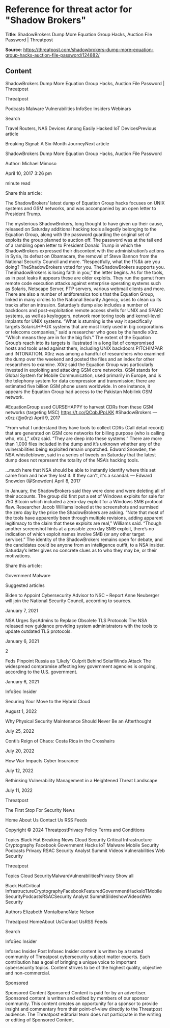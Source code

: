 # Reference for threat actor for "Shadow Brokers"

**Title**: ShadowBrokers Dump More Equation Group Hacks, Auction File Password | Threatpost

**Source**: https://threatpost.com/shadowbrokers-dump-more-equation-group-hacks-auction-file-password/124882/

## Content


























ShadowBrokers Dump More Equation Group Hacks, Auction File Password | Threatpost

























































 












Threatpost


Podcasts
Malware
Vulnerabilities
InfoSec Insiders
Webinars



 





 Search














Travel Routers, NAS Devices Among Easily Hacked IoT DevicesPrevious article 

Breaking Signal: A Six-Month JourneyNext article 










ShadowBrokers Dump More Equation Group Hacks, Auction File Password









Author: 
Michael Mimoso


April 10, 2017  3:26 pm












 minute read
											


Share this article:





 













The ShadowBrokers’ latest dump of Equation Group hacks focuses on UNIX systems and GSM networks, and was accompanied by an open letter to President Trump. 


The mysterious ShadowBrokers, long thought to have given up their cause, released on Saturday additional hacking tools allegedly belonging to the Equation Group, along with the password guarding the original set of exploits the group planned to auction off.
The password was at the tail end of a rambling open letter to President Donald Trump in which the ShadowBrokers expressed their discontent with the administration’s actions in Syria, its defeat on Obamacare, the removal of Steve Bannon from the National Security Council and more.
“Respectfully, what the f%&k are you doing? TheShadowBrokers voted for you. TheShadowBrokers supports you. TheShadowBrokers is losing faith in you,” the letter begins.
As for the tools, as in past leaks it appears these are older exploits. They run the gamut from remote code execution attacks against enterprise operating systems such as Solaris, Netscape Server, FTP servers, various webmail clients and more.
There are also a number of antiforensics tools that the Equation Group, linked in many circles to the National Security Agency, uses to clean up its tracks after an intrusion.
Saturday’s dump also includes a number of backdoors and post-exploitation remote access shells for UNIX and SPARC systems, as well as keyloggers, network monitoring tools and kernel-level implants for UNIX systems.
“What is stunning is the way it specifically targets Solaris/HP-UX systems that are most likely used in big corporations or telecoms companies,” said a researcher who goes by the handle x0rz. “Which means they are in for the big fish.”
The extent of the Equation Group’s reach into its targets is illustrated in a long list of compromised hosts and tools used against them, including UNIX backdoors PITCHIMPAR and INTONATION.
X0rz was among a handful of researchers who examined the dump over the weekend and posted the files and an index for other researchers to examine. X0rz said the Equation Group was particularly invested in exploiting and attacking GSM core networks. GSM stands for Global System for Mobile Communication, used primarily in Europe, and is the telephony system for data compression and transmission; there are estimated five billion GSM phone users worldwide.
In one instance, it appears the Equation Group had access to the Pakistan Mobilink GSM network.

#EquationGroup used CURSEHAPPY to harvest CDRs from these GSM networks (targeting MSC) https://t.co/QCqbJPpLKK #ShadowBrokers
— x0rz (@x0rz) April 9, 2017

“From what I understand they have tools to collect CDRs (Call detail record) that are generated on GSM core networks for billing purpose (who is calling who, etc.),” x0rz said. “They are deep into these systems.”
There are more than 1,000 files included in the dump and it’s unknown whether any of the vulnerabilities being exploited remain unpatched.
Edward Snowden, the NSA whistleblower, said in a series of tweets on Saturday that the latest dump does not represent the totality of the NSA’s hacking tools.

…much here that NSA should be able to instantly identify where this set came from and how they lost it. If they can't, it's a scandal.
— Edward Snowden (@Snowden) April 8, 2017

In January, the ShadowBrokers said they were done and were deleting all of their accounts. The group did first put a set of Windows exploits for sale for 750 Bitcoin which included a zero-day exploit for a Windows SMB protocol flaw. Researcher Jacob Williams looked at the screenshots and surmised the zero day by the price the ShadowBrokers are asking.
“Note that most of the tools have apparently been through multiple revisions, adding apparent legitimacy to the claim that these exploits are real,” Williams said. “Though another screenshot hints at a possible zero day SMB exploit, there’s no indication of which exploit names involve SMB (or any other target service).”
The identity of the ShadowBrokers remains open for debate, and the candidates could be anyone from an intelligence outfit, to a NSA insider. Saturday’s letter gives no concrete clues as to who they may be, or their motivations.




Share this article:





 







Government
Malware










Suggested articles





 

Biden to Appoint Cybersecurity Advisor to NSC – Report
Anne Neuberger will join the National Security Council, according to sources.


January 7, 2021








 

NSA Urges SysAdmins to Replace Obsolete TLS Protocols
The NSA released new guidance providing system administrators with the tools to update outdated TLS protocols.


January 6, 2021



 2









 

Feds Pinpoint Russia as ‘Likely’ Culprit Behind SolarWinds Attack
The widespread compromise affecting key government agencies is ongoing, according to the U.S. government.


January 6, 2021










InfoSec Insider






Securing Your Move to the Hybrid Cloud


August 1, 2022









Why Physical Security Maintenance Should Never Be an Afterthought


July 25, 2022









Conti’s Reign of Chaos: Costa Rica in the Crosshairs


July 20, 2022









How War Impacts Cyber Insurance


July 12, 2022









Rethinking Vulnerability Management in a Heightened Threat Landscape


July 11, 2022







 





 






Threatpost

The First Stop For Security News



Home
About Us
Contact Us
RSS Feeds
 



Copyright © 2024 ThreatpostPrivacy Policy
Terms and Conditions
 

 


Topics
Black Hat
Breaking News
Cloud Security
Critical Infrastructure
Cryptography
Facebook
Government
Hacks
IoT
Malware
Mobile Security
Podcasts
Privacy
RSAC
Security Analyst Summit
Videos
Vulnerabilities
Web Security















Threatpost



 









Topics
Cloud SecurityMalwareVulnerabilitiesPrivacy
Show all

Black HatCritical InfrastructureCryptographyFacebookFeaturedGovernmentHacksIoTMobile SecurityPodcastsRSACSecurity Analyst SummitSlideshowVideosWeb Security

Authors
Elizabeth MontalbanoNate Nelson

Threatpost
HomeAbout UsContact UsRSS Feeds 





 Search










 












InfoSec Insider

Infosec Insider Post
Infosec Insider content is written by a trusted community of Threatpost cybersecurity subject matter experts. Each contribution has a goal of bringing a unique voice to important cybersecurity topics. Content strives to be of the highest quality, objective and non-commercial.












Sponsored

Sponsored Content
Sponsored Content is paid for by an advertiser. Sponsored content is written and edited by members of our sponsor community. This content creates an opportunity for a sponsor to provide insight and commentary from their point-of-view directly to the Threatpost audience. The Threatpost editorial team does not participate in the writing or editing of Sponsored Content.














